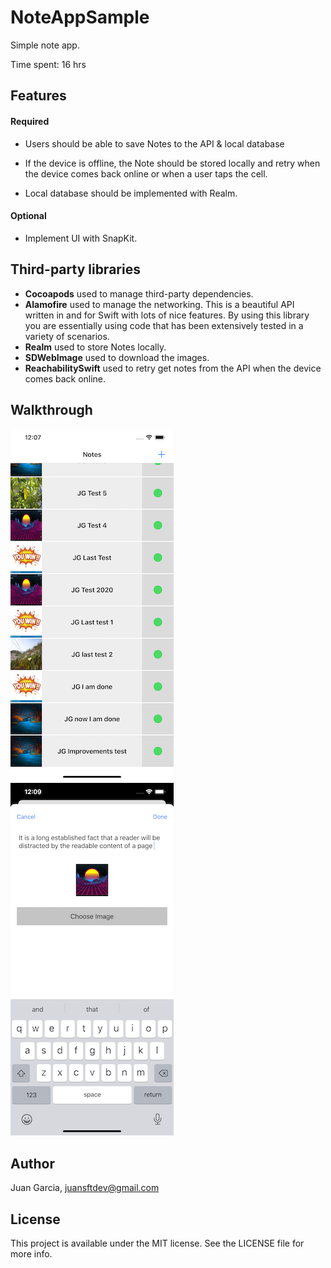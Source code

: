 # NoteAppSample
Simple note app.

Time spent: 16 hrs

## Features

#### Required

* Users should be able to save Notes to the API & local database

* If the device is offline, the Note should be stored locally and retry when the device comes back online or when a user taps the cell.

* Local database should be implemented with Realm.


#### Optional

* Implement UI with SnapKit.

## Third-party libraries 

- **Cocoapods** used to manage third-party dependencies.
- **Alamofire** used to manage the networking. This is a beautiful API written in and for Swift with lots of nice features. By using this library you are essentially using code that has been extensively tested in a variety of scenarios.
- **Realm** used to store Notes locally.
- **SDWebImage** used to download the images.
- **ReachabilitySwift** used to retry get notes from the API when the device comes back online.

## Walkthrough
![test](https://raw.githubusercontent.com/juangarciadev/NoteAppSample/master/Screenshots/Notes%20Screen.png)
![test](https://raw.githubusercontent.com/juangarciadev/NoteAppSample/master/Screenshots/Create%20Note%20Screen.png)

## Author
Juan Garcia, juansftdev@gmail.com

## License
This project is available under the MIT license. See the LICENSE file for more info.
